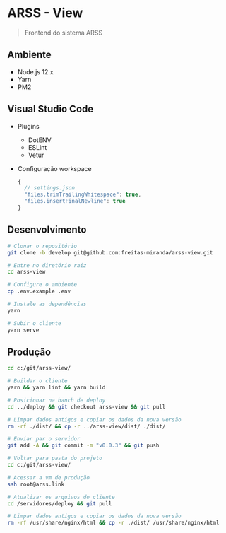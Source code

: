 # ARSS - View
> Frontend do sistema ARSS

## Ambiente
 - Node.js 12.x
 - Yarn
 - PM2

## Visual Studio Code
  - Plugins
    - DotENV
    - ESLint
    - Vetur

  - Configuração workspace
    ``` js
    {
      // settings.json
      "files.trimTrailingWhitespace": true,
      "files.insertFinalNewline": true
    }
    ```

## Desenvolvimento
```bash
# Clonar o repositório
git clone -b develop git@github.com:freitas-miranda/arss-view.git

# Entre no diretório raiz
cd arss-view

# Configure o ambiente
cp .env.example .env

# Instale as dependências
yarn

# Subir o cliente
yarn serve
```

## Produção
```bash
cd c:/git/arss-view/

# Buildar o cliente
yarn && yarn lint && yarn build

# Posicionar na banch de deploy
cd ../deploy && git checkout arss-view && git pull

# Limpar dados antigos e copiar os dados da nova versão
rm -rf ./dist/ && cp -r ../arss-view/dist/ ./dist/

# Enviar par o servidor
git add -A && git commit -m "v0.0.3" && git push

# Voltar para pasta do projeto
cd c:/git/arss-view/

# Acessar a vm de produção
ssh root@arss.link

# Atualizar os arquivos do cliente
cd /servidores/deploy && git pull

# Limpar dados antigos e copiar os dados da nova versão
rm -rf /usr/share/nginx/html && cp -r ./dist/ /usr/share/nginx/html

```
